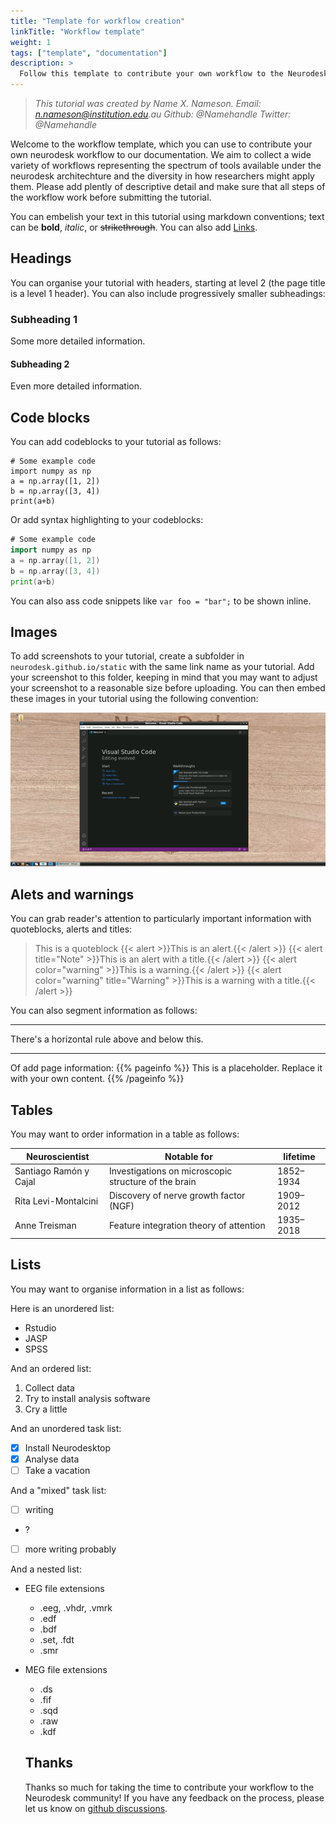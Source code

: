 ```yaml
---
title: "Template for workflow creation"
linkTitle: "Workflow template"
weight: 1
tags: ["template", "documentation"]
description: > 
  Follow this template to contribute your own workflow to the Neurodesk documentation.
---
```

<!--
Begin setting up your tutorial by filling in the details in the description above. This controls how your tutorial is named and displayed in the Neurodesk documentation. The details are as follows:

title: A title for your workflow
linkTitle: A shortened version of the title for the menu
weight: This controls where in the menu your tutorial will appear; you can leave this set to 1 for default sorting 
tags: List any number of tags to help others find this tutorial. i.e. "eeg", "mvpa", "statistics"
description: > a short description of your workflow. This will form the subheading for the tutorial page. 

Once you've filled out those details, you can delete this comment block. 
-->

> _This tutorial was created by Name X. Nameson._ 
> _Email: n.nameson@institution.edu.au_
> _Github: @Namehandle_
> _Twitter: @Namehandle_
<!-- Fill in your personal details above so that we can credit the tutorial to you. Feel free to add any additional contact details i.e. website, or remove those that are irrelevant -->

Welcome to the workflow template, which you can use to contribute your own neurodesk workflow to our documentation. We aim to collect a wide variety of workflows representing the spectrum of tools available under the neurodesk architechture and the diversity in how researchers might apply them. Please add plently of descriptive detail and make sure that all steps of the workflow work before submitting the tutorial. 

You can embelish your text in this tutorial using markdown conventions; text can be **bold**, _italic_, or ~~strikethrough~~. You can also add [Links](https://neurodesk.github.io/).

## Headings

You can organise your tutorial with headers, starting at level 2 (the page title is a level 1 header). You can also include progressively smaller subheadings:

### Subheading 1
Some more detailed information. 

#### Subheading 2
Even more detailed information. 

## Code blocks

You can add codeblocks to your tutorial as follows:

```
# Some example code
import numpy as np
a = np.array([1, 2])
b = np.array([3, 4])
print(a+b)
```

Or add syntax highlighting to your codeblocks:
```go
# Some example code
import numpy as np
a = np.array([1, 2])
b = np.array([3, 4])
print(a+b)
```

You can also ass code snippets like `var foo = "bar";` to be shown inline.

## Images

To add screenshots to your tutorial, create a subfolder in `neurodesk.github.io/static` with the same link name as your tutorial. Add your screenshot to this folder, keeping in mind that you may want to adjust your screenshot to a reasonable size before uploading. You can then embed these images in your tutorial using the following convention: 

![EEGtut1](/EEG_Tutorial/EEGtut1.png 'EEGtut1') <!-- ![filename without extension](/subfolder_name/filename.png '[filename without extension')  -->

## Alets and warnings

You can grab reader's attention to particularly important information with quoteblocks, alerts and titles:

> This is a quoteblock
{{< alert >}}This is an alert.{{< /alert >}}
{{< alert title="Note" >}}This is an alert with a title.{{< /alert >}}
{{< alert color="warning" >}}This is a warning.{{< /alert >}}
{{< alert color="warning" title="Warning" >}}This is a warning with a title.{{< /alert >}}

You can also segment information as follows:

----------------

There's a horizontal rule above and below this.

----------------

Of add page information:
{{% pageinfo %}}
This is a placeholder. Replace it with your own content.
{{% /pageinfo %}}

## Tables

You may want to order information in a table as follows:

| Neuroscientist    | Notable for     | lifetime |
|-------------------|-----------------|------|
| Santiago Ramón y Cajal   | Investigations on microscopic structure of the brain | 1852–1934 |
| Rita Levi-Montalcini     | Discovery of nerve growth factor (NGF)               | 1909–2012 |
| Anne Treisman            | Feature integration theory of attention              | 1935–2018 |

## Lists

You may want to organise information in a list as follows:

Here is an unordered list:

* Rstudio
* JASP
* SPSS

And an ordered list:

1. Collect data
2. Try to install analysis software
3. Cry a little

And an unordered task list:

- [x] Install Neurodesktop
- [x] Analyse data
- [ ] Take a vacation

And a "mixed" task list:

- [ ] writing
- ?
- [ ] more writing probably

And a nested list:

* EEG file extensions
  * .eeg, .vhdr, .vmrk
  * .edf
  * .bdf
  * .set, .fdt
  * .smr
* MEG file extensions
  * .ds
  * .fif
  * .sqd
  * .raw
  * .kdf


  ## Thanks 

  Thanks so much for taking the time to contribute your workflow to the Neurodesk community! If you have any feedback on the process, please let us know on [github discussions](https://github.com/NeuroDesk/neurodesk.github.io/discussions).